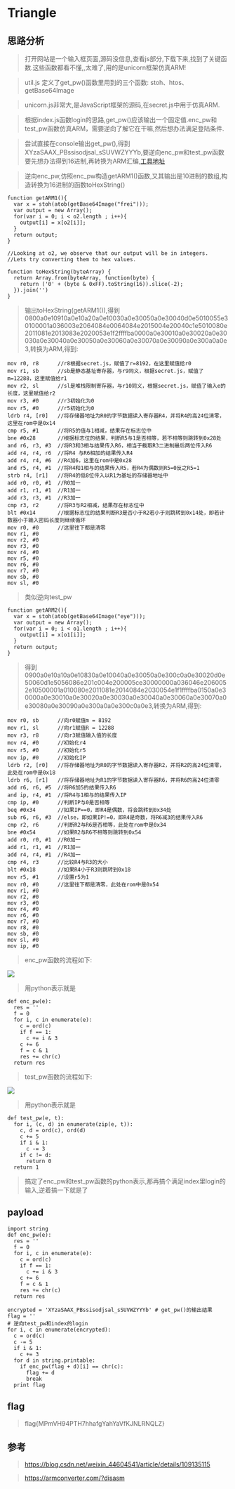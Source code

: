# Triangle

## 思路分析

> 打开网站是一个输入框页面,源码没信息,查看js部分,下载下来,找到了关键函数.这些函数都看不懂,,太难了,用的是unicorn框架仿真ARM!

> util.js 定义了get_pw()函数里用到的三个函数: stoh、htos、getBase64Image

> unicorn.js非常大,是JavaScript框架的源码,在secret.js中用于仿真ARM.

> 根据index.js函数login的思路,get_pw()应该输出一个固定值.enc_pw和test_pw函数仿真ARM，需要逆向了解它在干嘛,然后想办法满足登陆条件.

> 尝试直接在console输出get_pw(),得到XYzaSAAX_PBssisodjsal_sSUVWZYYYb,要逆向enc_pw和test_pw函数要先想办法得到16进制,再转换为ARM汇编,[工具地址](https://armconverter.com/?disasm)

> 逆向enc_pw,仿照enc_pw构造getARM1()函数,又其输出是10进制的数组,构造转换为16进制的函数toHexString()

```
function getARM1(){
  var x = stoh(atob(getBase64Image("frei")));
  var output = new Array();
  for(var i = 0; i < o2.length ; i++){
    output[i] = x[o2[i]];
  }
  return output;
} 

//Looking at o2, we observe that our output will be in integers. 
//Lets try converting them to hex values.

function toHexString(byteArray) {
  return Array.from(byteArray, function(byte) {
    return ('0' + (byte & 0xFF).toString(16)).slice(-2);
  }).join('')
}
```

> 输出toHexString(getARM1()),得到0800a0e10910a0e10a20a0e10030a0e30050a0e30040d0e5010055e30100001a036003e2064084e0064084e2015004e20040c1e5010080e2011081e2013083e2020053e1f2ffffba0000a0e30010a0e30020a0e30030a0e30040a0e30050a0e30060a0e30070a0e30090a0e300a0a0e3,转换为ARM,得到:

```
mov r0, r8		//r8根据secret.js，赋值了r=8192，在这里赋值给r0
mov r1, sb		//sb是静态基址寄存器，与r9同义，根据secret.js，赋值了m=12288，这里赋值给r1
mov r2, sl		//sl是堆栈限制寄存器，与r10同义，根据secret.js，赋值了输入e的长度，这里赋值给r2
mov r3, #0		//r3初始化为0
mov r5, #0		//r5初始化为0
ldrb r4, [r0]	//将存储器地址为R0的字节数据读入寄存器R4，并将R4的高24位清零，这里在rom中是0x14
cmp r5, #1		//将R5的值与1相减，结果存在标志位中
bne #0x28		//根据标志位的结果，判断R5与1是否相等，若不相等则跳转到0x28处
and r6, r3, #3	//将R3和3相与结果传入R6，相当于截取R3二进制最后两位传入R6
add r4, r4, r6	//将R4 与R6相加的结果传入R4
add r4, r4, #6	//R4加6，这里在rom中是0x28
and r5, r4, #1	//将R4和1相与的结果传入R5，若R4为偶数则R5=0反之R5=1
strb r4, [r1]	//将R4的低8位传入以R1为基址的存储器地址中
add r0, r0, #1	//R0加一
add r1, r1, #1	//R1加一
add r3, r3, #1	//R3加一
cmp r3, r2		//将R3与R2相减，结果存在标志位中
blt #0x14		//根据标志位的结果判断R3是否小于R2若小于则跳转到0x14处，即若计数器小于输入密码长度则继续循环
mov r0, #0		//这里往下都是清零
mov r1, #0
mov r2, #0
mov r3, #0
mov r4, #0
mov r5, #0
mov r6, #0
mov r7, #0
mov sb, #0
mov sl, #0
```

> 类似逆向test_pw

```
function getARM2(){
  var x = stoh(atob(getBase64Image("eye")));
  var output = new Array();
  for(var i = 0; i < o1.length ; i++){
    output[i] = x[o1[i]];
  }
  return output;
} 
```

> 得到0900a0e10a10a0e10830a0e10040a0e30050a0e300c0a0e30020d0e50060d1e5056086e201c004e200005ce30000000a036046e2060052e10500001a010080e2011081e2014084e2030054e1f1ffffba0150a0e30000a0e30010a0e30020a0e30030a0e30040a0e30060a0e30070a0e30080a0e30090a0e300a0a0e300c0a0e3,转换为ARM,得到:

```
mov r0, sb		//向r0赋值m = 8192
mov r1, sl		//向r1赋值R = 12288
mov r3, r8		//向r3赋值输入值的长度
mov r4, #0		//初始化r4
mov r5, #0		//初始化r5
mov ip, #0		//初始化IP
ldrb r2, [r0]	//将存储器地址为R0的字节数据读入寄存器R2，并将R2的高24位清零，此处在rom中是0x18
ldrb r6, [r1]	//将存储器地址为R1的字节数据读入寄存器R6，并将R6的高24位清零
add r6, r6, #5	//将R6加5的结果传入R6
and ip, r4, #1	//将R4与1相与的结果传入IP
cmp ip, #0		//判断IP与0是否相等
beq #0x34		//如果IP==0，即R4是偶数，将会跳转到0x34处
sub r6, r6, #3	//else，即如果IP!=0，即R4是奇数，将R6减3的结果传入R6
cmp r2, r6		//判断R2与R6是否相等，此处在rom中是0x34
bne #0x54		//如果R2与R6不相等则跳转到0x54
add r0, r0, #1	//R0加一
add r1, r1, #1	//R1加一
add r4, r4, #1	//R4加一
cmp r4, r3		//比较R4与R3的大小
blt #0x18		//如果R4小于R3则跳转到0x18
mov r5, #1		//设置r5为1
mov r0, #0		//这里往下都是清零，此处在rom中是0x54
mov r1, #0
mov r2, #0
mov r3, #0
mov r4, #0
mov r6, #0
mov r7, #0
mov r8, #0
mov sb, #0
mov sl, #0
mov ip, #0
```

> enc_pw函数的流程如下:

<img src="images/enc_pw.png">

> 用python表示就是

```
def enc_pw(e):
  res = ''
  f = 0
  for i, c in enumerate(e):
    c = ord(c)
    if f == 1:
      c += i & 3
    c += 6
    f = c & 1
    res += chr(c)
  return res
```

> test_pw函数的流程如下:

<img src="images/test_pw.png">


> 用python表示就是

```
def test_pw(e, t):
  for i, (c, d) in enumerate(zip(e, t)):
    c, d = ord(c), ord(d)
    c += 5
    if i & 1:
      c -= 3
    if c != d:
      return 0
  return 1
```

> 搞定了enc_pw和test_pw函数的python表示,那再搞个满足index里login的输入,逆着搞一下就是了

## payload

```
import string
def enc_pw(e):
  res = ''
  f = 0
  for i, c in enumerate(e):
    c = ord(c)
    if f == 1:
      c += i & 3
    c += 6
    f = c & 1
    res += chr(c)
  return res
  
encrypted = 'XYzaSAAX_PBssisodjsal_sSUVWZYYYb' # get_pw()的输出结果
flag = ''
# 逆向test_pw和index的login
for i, c in enumerate(encrypted):
  c = ord(c)
  c -= 5
  if i & 1:
    c += 3
  for d in string.printable:
    if enc_pw(flag + d)[i] == chr(c):
      flag += d
      break
  print flag
```

## flag

> flag{MPmVH94PTH7hhafgYahYaVfKJNLRNQLZ}

## 参考

> https://blog.csdn.net/weixin_44604541/article/details/109135115

> https://armconverter.com/?disasm